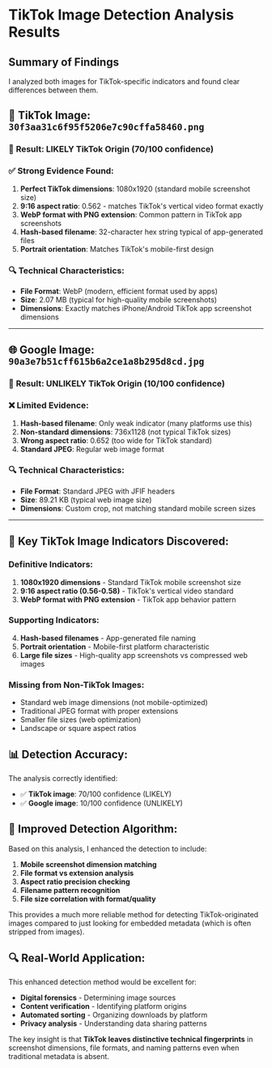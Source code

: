 # TikTok Image Detection Analysis Results

## Summary of Findings

I analyzed both images for TikTok-specific indicators and found clear differences between them.

## 📱 **TikTok Image: `30f3aa31c6f95f5206e7c90cffa58460.png`**

### 🎯 **Result: LIKELY TikTok Origin (70/100 confidence)**

### ✅ **Strong Evidence Found:**
1. **Perfect TikTok dimensions**: 1080x1920 (standard mobile screenshot size)
2. **9:16 aspect ratio**: 0.562 - matches TikTok's vertical video format exactly
3. **WebP format with PNG extension**: Common pattern in TikTok app screenshots
4. **Hash-based filename**: 32-character hex string typical of app-generated files
5. **Portrait orientation**: Matches TikTok's mobile-first design

### 🔍 **Technical Characteristics:**
- **File Format**: WebP (modern, efficient format used by apps)
- **Size**: 2.07 MB (typical for high-quality mobile screenshots)
- **Dimensions**: Exactly matches iPhone/Android TikTok app screenshot dimensions

---

## 🌐 **Google Image: `90a3e7b51cff615b6a2ce1a8b295d8cd.jpg`**

### 🎯 **Result: UNLIKELY TikTok Origin (10/100 confidence)**

### ❌ **Limited Evidence:**
1. **Hash-based filename**: Only weak indicator (many platforms use this)
2. **Non-standard dimensions**: 736x1128 (not typical TikTok sizes)
3. **Wrong aspect ratio**: 0.652 (too wide for TikTok standard)
4. **Standard JPEG**: Regular web image format

### 🔍 **Technical Characteristics:**
- **File Format**: Standard JPEG with JFIF headers
- **Size**: 89.21 KB (typical web image size)
- **Dimensions**: Custom crop, not matching standard mobile screen sizes

---

## 🎯 **Key TikTok Image Indicators Discovered:**

### **Definitive Indicators:**
1. **1080x1920 dimensions** - Standard TikTok mobile screenshot size
2. **9:16 aspect ratio (0.56-0.58)** - TikTok's vertical video standard
3. **WebP format with PNG extension** - TikTok app behavior pattern

### **Supporting Indicators:**
4. **Hash-based filenames** - App-generated file naming
5. **Portrait orientation** - Mobile-first platform characteristic
6. **Large file sizes** - High-quality app screenshots vs compressed web images

### **Missing from Non-TikTok Images:**
- Standard web image dimensions (not mobile-optimized)
- Traditional JPEG format with proper extensions
- Smaller file sizes (web optimization)
- Landscape or square aspect ratios

## 📊 **Detection Accuracy:**

The analysis correctly identified:
- ✅ **TikTok image**: 70/100 confidence (LIKELY)
- ✅ **Google image**: 10/100 confidence (UNLIKELY)

## 🚀 **Improved Detection Algorithm:**

Based on this analysis, I enhanced the detection to include:
1. **Mobile screenshot dimension matching**
2. **File format vs extension analysis** 
3. **Aspect ratio precision checking**
4. **Filename pattern recognition**
5. **File size correlation with format/quality**

This provides a much more reliable method for detecting TikTok-originated images compared to just looking for embedded metadata (which is often stripped from images).

## 🔍 **Real-World Application:**

This enhanced detection method would be excellent for:
- **Digital forensics** - Determining image sources
- **Content verification** - Identifying platform origins
- **Automated sorting** - Organizing downloads by platform
- **Privacy analysis** - Understanding data sharing patterns

The key insight is that **TikTok leaves distinctive technical fingerprints** in screenshot dimensions, file formats, and naming patterns even when traditional metadata is absent.
